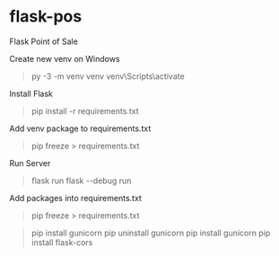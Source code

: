 # flask-pos
Flask Point of Sale

Create new venv on Windows
> py -3 -m venv venv 
> venv\Scripts\activate

Install Flask
>pip install -r requirements.txt

Add venv package to requirements.txt
>pip freeze > requirements.txt

Run Server
>flask run 
>flask --debug run

Add packages into requirements.txt
>pip freeze > requirements.txt

>pip install gunicorn
pip uninstall gunicorn
pip install gunicorn
pip install flask-cors

